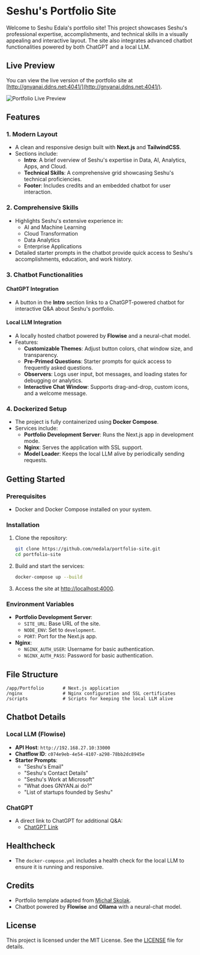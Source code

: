 # Seshu's Portfolio Site

Welcome to Seshu Edala's portfolio site! This project showcases Seshu's professional expertise, accomplishments, and technical skills in a visually appealing and interactive layout. The site also integrates advanced chatbot functionalities powered by both ChatGPT and a local LLM.

## Live Preview

You can view the live version of the portfolio site at [http://gnyanai.ddns.net:4041/](http://gnyanai.ddns.net:4041/).

![Portfolio Live Preview](public/portfolio_live.png)

## Features

### 1. **Modern Layout**
- A clean and responsive design built with **Next.js** and **TailwindCSS**.
- Sections include:
  - **Intro**: A brief overview of Seshu's expertise in Data, AI, Analytics, Apps, and Cloud.
  - **Technical Skills**: A comprehensive grid showcasing Seshu's technical proficiencies.
  - **Footer**: Includes credits and an embedded chatbot for user interaction.

### 2. **Comprehensive Skills**
- Highlights Seshu's extensive experience in:
  - AI and Machine Learning
  - Cloud Transformation
  - Data Analytics
  - Enterprise Applications
- Detailed starter prompts in the chatbot provide quick access to Seshu's accomplishments, education, and work history.

### 3. **Chatbot Functionalities**
#### **ChatGPT Integration**
- A button in the **Intro** section links to a ChatGPT-powered chatbot for interactive Q&A about Seshu's portfolio.

#### **Local LLM Integration**
- A locally hosted chatbot powered by **Flowise** and a neural-chat model.
- Features:
  - **Customizable Themes**: Adjust button colors, chat window size, and transparency.
  - **Pre-Primed Questions**: Starter prompts for quick access to frequently asked questions.
  - **Observers**: Logs user input, bot messages, and loading states for debugging or analytics.
  - **Interactive Chat Window**: Supports drag-and-drop, custom icons, and a welcome message.

### 4. **Dockerized Setup**
- The project is fully containerized using **Docker Compose**.
- Services include:
  - **Portfolio Development Server**: Runs the Next.js app in development mode.
  - **Nginx**: Serves the application with SSL support.
  - **Model Loader**: Keeps the local LLM alive by periodically sending requests.

## Getting Started

### Prerequisites
- Docker and Docker Compose installed on your system.

### Installation
1. Clone the repository:
   ```bash
   git clone https://github.com/nedala/portfolio-site.git
   cd portfolio-site
   ```

2. Build and start the services:
   ```bash
   docker-compose up --build
   ```

3. Access the site at [http://localhost:4000](http://localhost:4000).

### Environment Variables
- **Portfolio Development Server**:
  - `SITE_URL`: Base URL of the site.
  - `NODE_ENV`: Set to `development`.
  - `PORT`: Port for the Next.js app.
- **Nginx**:
  - `NGINX_AUTH_USER`: Username for basic authentication.
  - `NGINX_AUTH_PASS`: Password for basic authentication.

## File Structure
```
/app/Portfolio       # Next.js application
/nginx               # Nginx configuration and SSL certificates
/scripts             # Scripts for keeping the local LLM alive
```

## Chatbot Details

### Local LLM (Flowise)
- **API Host**: `http://192.168.27.10:33000`
- **Chatflow ID**: `c074e9eb-4e54-4107-a298-78bb2dc8945e`
- **Starter Prompts**:
  - "Seshu's Email"
  - "Seshu's Contact Details"
  - "Seshu's Work at Microsoft"
  - "What does GNYAN.ai do?"
  - "List of startups founded by Seshu"

### ChatGPT
- A direct link to ChatGPT for additional Q&A:
  - [ChatGPT Link](https://chatgpt.com/g/g-67bf2be913c88191af0b432c2e108533-jobseshu)

## Healthcheck
- The `docker-compose.yml` includes a health check for the local LLM to ensure it is running and responsive.

## Credits
- Portfolio template adapted from [Michał Skolak](https://github.com/Skolaczk).
- Chatbot powered by **Flowise** and **Ollama** with a neural-chat model.

## License
This project is licensed under the MIT License. See the [LICENSE](LICENSE) file for details.
